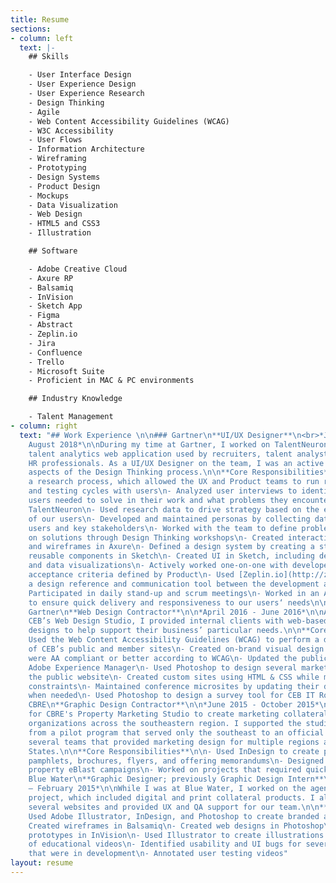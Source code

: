 ```yaml
---
title: Resume
sections:
- column: left
  text: |-
    ## Skills

    - User Interface Design
    - User Experience Design
    - User Experience Research
    - Design Thinking
    - Agile
    - Web Content Accessibility Guidelines (WCAG)
    - W3C Accessibility
    - User Flows
    - Information Architecture
    - Wireframing
    - Prototyping
    - Design Systems
    - Product Design
    - Mockups
    - Data Visualization
    - Web Design
    - HTML5 and CSS3
    - Illustration

    ## Software

    - Adobe Creative Cloud
    - Axure RP
    - Balsamiq
    - InVision
    - Sketch App
    - Figma
    - Abstract
    - Zeplin.io
    - Jira
    - Confluence
    - Trello
    - Microsoft Suite
    - Proficient in MAC & PC environments

    ## Industry Knowledge

    - Talent Management
- column: right
  text: "## Work Experience \n\n### Gartner\n**UI/UX Designer**\n<br>*July 2016 -
    August 2018*\n\nDuring my time at Gartner, I worked on TalentNeuron, a leading
    talent analytics web application used by recruiters, talent analysts, and other
    HR professionals. As a UI/UX Designer on the team, I was an active part in all
    aspects of the Design Thinking process.\n\n**Core Responsibilities**\n\n- Developed
    a research process, which allowed the UX and Product teams to run regular interview
    and testing cycles with users\n- Analyzed user interviews to identify problems
    users needed to solve in their work and what problems they encountered while using
    TalentNeuron\n- Used research data to drive strategy based on the evolving needs
    of our users\n- Developed and maintained personas by collecting data through interviewing
    users and key stakeholders\n- Worked with the team to define problems and ideate
    on solutions through Design Thinking workshops\n- Created interactive prototypes
    and wireframes in Axure\n- Defined a design system by creating a style guide and
    reusable components in Sketch\n- Created UI in Sketch, including design patterns
    and data visualizations\n- Actively worked one-on-one with developers to meet
    acceptance criteria defined by Product\n- Used [Zeplin.io](http://zeplin.io/) as
    a design reference and communication tool between the development and design teams\n-
    Participated in daily stand-up and scrum meetings\n- Worked in an Agile environment
    to ensure quick delivery and responsiveness to our users‘ needs\n\n### CEB, now
    Gartner\n**Web Design Contractor**\n\n*April 2016 - June 2016*\n\nAs a part of
    CEB’s Web Design Studio, I provided internal clients with web-based assets and
    designs to help support their business’ particular needs.\n\n**Core Responsibilities**\n\n-
    Used the Web Content Accessibility Guidelines (WCAG) to perform a design audit
    of CEB’s public and member sites\n- Created on-brand visual design solutions that
    were AA compliant or better according to WCAG\n- Updated the public website using
    Adobe Experience Manager\n- Used Photoshop to design several marketing pages for
    the public website\n- Created custom sites using HTML & CSS while managing CMS
    constraints\n- Maintained conference microsites by updating their design and content
    when needed\n- Used Photoshop to design a survey tool for CEB IT Roadmap Builder\n\n###
    CBRE\n**Graphic Design Contractor**\n\n*June 2015 - October 2015*\n\nI worked
    for CBRE's Property Marketing Studio to create marketing collateral for internal
    organizations across the southeastern region. I supported the studio as it grew
    from a pilot program that served only the southeast to an official service with
    several teams that provided marketing design for multiple regions across the United
    States.\n\n**Core Responsibilities**\n\n- Used InDesign to create property branded
    pamphlets, brochures, flyers, and offering memorandums\n- Designed and developed
    property eBlast campaigns\n- Worked on projects that required quick turnarounds\n\n###
    Blue Water\n**Graphic Designer; previously Graphic Design Intern**\n\n*July 2014
    – February 2015*\n\nWhile I was at Blue Water, I worked on the agency’s rebranding
    project, which included digital and print collateral products. I also designed
    several websites and provided UX and QA support for our team.\n\n**Core Responsibilities**\n\n-
    Used Adobe Illustrator, InDesign, and Photoshop to create branded assets and collateral\n-
    Created wireframes in Balsamiq\n- Created web designs in Photoshop\n- Developed
    prototypes in InVision\n- Used Illustrator to create illustrations for a series
    of educational videos\n- Identified usability and UI bugs for several websites
    that were in development\n- Annotated user testing videos"
layout: resume
---
```


